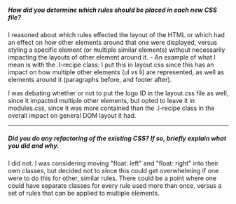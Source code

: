 ##### How did you determine which rules should be placed in each new CSS file?

I reasoned about which rules effected the layout of the HTML or which had an effect on how other elements around that one were displayed, versus styling a specific element (or multiple similar elements) without necessarily impacting the layouts of other element around it. - An example of what I mean is with the .l-recipe class: I put this in layout.css since this has an impact on how multiple other elements (ul vs li) are represented, as well as elements around it (paragraphs before, and footer after).

I was debating whether or not to put the logo ID in the layout.css file as well, since it impacted multiple other elements, but opted to leave it in modules.css, since it was more contained than the .l-recipe class in the overall impact on general DOM layout it had.

---

##### Did you do any refactoring of the existing CSS? If so, briefly explain what you did and why.

I did not. I was considering moving "float: left" and "float: right" into their own classes, but decided not to since this could get overwhelming if one were to do this for other, similar rules. There could be a point where one could have separate classes for every rule used more than once, versus a set of rules that can be applied to multiple elements.
